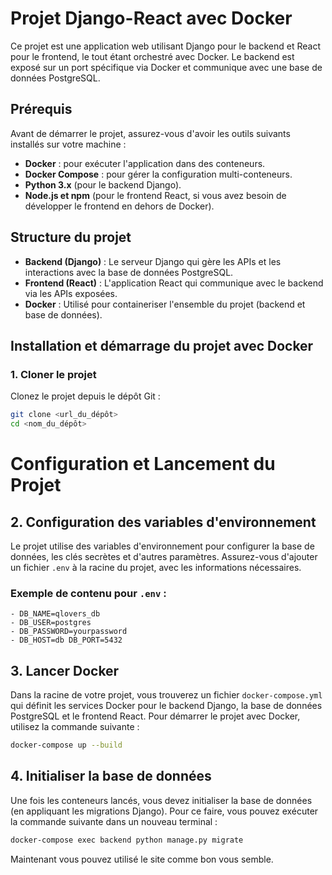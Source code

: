 # Projet Django-React avec Docker

Ce projet est une application web utilisant Django pour le backend et React pour le frontend, le tout étant orchestré avec Docker. Le backend est exposé sur un port spécifique via Docker et communique avec une base de données PostgreSQL.

## Prérequis

Avant de démarrer le projet, assurez-vous d'avoir les outils suivants installés sur votre machine :

- **Docker** : pour exécuter l'application dans des conteneurs.
- **Docker Compose** : pour gérer la configuration multi-conteneurs.
- **Python 3.x** (pour le backend Django).
- **Node.js et npm** (pour le frontend React, si vous avez besoin de développer le frontend en dehors de Docker).

## Structure du projet

- **Backend (Django)** : Le serveur Django qui gère les APIs et les interactions avec la base de données PostgreSQL.
- **Frontend (React)** : L'application React qui communique avec le backend via les APIs exposées.
- **Docker** : Utilisé pour containeriser l'ensemble du projet (backend et base de données).

## Installation et démarrage du projet avec Docker

### 1. Cloner le projet

Clonez le projet depuis le dépôt Git :

```bash
git clone <url_du_dépôt>
cd <nom_du_dépôt>
```

# Configuration et Lancement du Projet

## 2. Configuration des variables d'environnement

Le projet utilise des variables d'environnement pour configurer la base de données, les clés secrètes et d'autres paramètres. Assurez-vous d'ajouter un fichier `.env` à la racine du projet, avec les informations nécessaires.

### Exemple de contenu pour `.env` :
    - DB_NAME=qlovers_db 
    - DB_USER=postgres 
    - DB_PASSWORD=yourpassword 
    - DB_HOST=db DB_PORT=5432

## 3. Lancer Docker

Dans la racine de votre projet, vous trouverez un fichier `docker-compose.yml` qui définit les services Docker pour le backend Django, la base de données PostgreSQL et le frontend React. Pour démarrer le projet avec Docker, utilisez la commande suivante :

```bash
docker-compose up --build
```
## 4. Initialiser la base de données

Une fois les conteneurs lancés, vous devez initialiser la base de données (en appliquant les migrations Django). Pour ce faire, vous pouvez exécuter la commande suivante dans un nouveau terminal :

```bash 
docker-compose exec backend python manage.py migrate
```
Maintenant vous pouvez utilisé le site comme bon vous semble.
